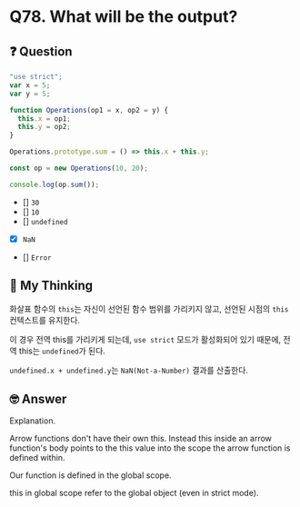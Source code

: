 # Q78. What will be the output?

## ❓ Question

```js
"use strict";
var x = 5;
var y = 5;

function Operations(op1 = x, op2 = y) {
  this.x = op1;
  this.y = op2;
}

Operations.prototype.sum = () => this.x + this.y;

const op = new Operations(10, 20);

console.log(op.sum());
```

- [] `30`
- [] `10`
- [] `undefined`
- [x] `NaN`
- [] `Error`

## 🤔 My Thinking

화살표 함수의 `this`는 자신이 선언된 함수 범위를 가리키지 않고, 선언된 시점의 `this` 컨텍스트를 유지한다.

이 경우 전역 this를 가리키게 되는데, `use strict` 모드가 활성화되어 있기 때문에, 전역 this는 `undefined`가 된다.

`undefined.x + undefined.y`는 `NaN(Not-a-Number)` 결과를 산출한다.

## 🤓 Answer

Explanation.

Arrow functions don't have their own this. Instead this inside an arrow function's body points to the this value into the scope the arrow function is defined within.

Our function is defined in the global scope.

this in global scope refer to the global object (even in strict mode).
